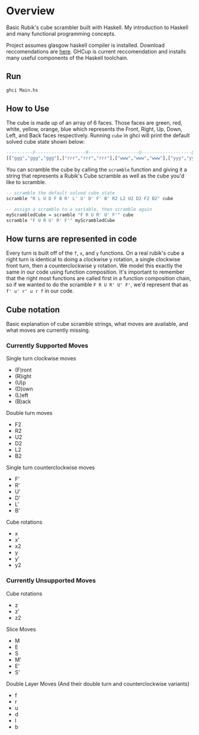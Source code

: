 # Overview

Basic Rubik's cube scrambler built with Haskell. My introduction to Haskell and many functional programming concepts.

Project assumes glasgow haskell compiler is installed. Download reccomendations are [here](https://www.haskell.org/downloads/). GHCup is current reccomendation and installs many useful components of the Haskell toolchain.

## Run

```bash
ghci Main.hs
```

## How to Use

The cube is made up of an array of 6 faces. Those faces are green, red, white, yellow, orange, blue which represents the Front, Right, Up, Down, Left, and Back faces respectively. Running `cube` in ghci will print the default solved cube state shown below:

```haskell
----------F-------------------R-------------------U-------------------D-------------------L-------------------B----------
[["ggg","ggg","ggg"],["rrr","rrr","rrr"],["www","www","www"],["yyy","yyy","yyy"],["ooo","ooo","ooo"],["bbb","bbb","bbb"]]
```

You can scramble the cube by calling the `scramble` function and giving it a string that represents a Rubik's Cube scramble as well as the cube you'd like to scramble. 

```haskell
-- scramble the default solved cube state
scramble "R L U D F B R' L' U' D' F' B' R2 L2 U2 D2 F2 B2" cube

-- assign a scramble to a variable, then scramble again 
myScrambledCube = scramble "F R U R' U' F'" cube
scramble "F U R U' R' F'" myScrambledCube
```

## How turns are represented in code

Every turn is built off of the `f`, `x`, and `y` functions. On a real rubik's cube a right turn is identical to doing a clockwise y rotation, a single clockwise front turn, then a counterclockwise y rotation. We model this exactly the same in our code using function composition. It's important to remember that the right most functions are called first in a function composition chain, so if we wanted to do the scramble `F R U R' U' F'`, we'd represent that as `f' u' r' u r f` in our code.

## Cube notation

Basic explanation of cube scramble strings, what moves are available, and what moves are currently missing.

### Currently Supported Moves

Single turn clockwise moves

* (F)ront 
* (R)ight 
* (U)p 
* (D)own 
* (L)eft 
* (B)ack

Double turn moves

* F2
* R2
* U2
* D2
* L2
* B2

Single turn counterclockwise moves

* F'
* R'
* U'
* D'
* L'
* B'

Cube rotations

* x
* x'
* x2
* y
* y'
* y2


### Currently Unsupported Moves

Cube rotations

* z
* z'
* z2

Slice Moves

* M
* E
* S
* M'
* E'
* S'

Double Layer Moves (And their double turn and counterclockwise variants)

* f
* r
* u
* d
* l
* b
